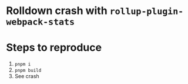 # Rolldown crash with `rollup-plugin-webpack-stats`

# Steps to reproduce

1. `pnpm i`
2. `pnpm build`
3. See crash
